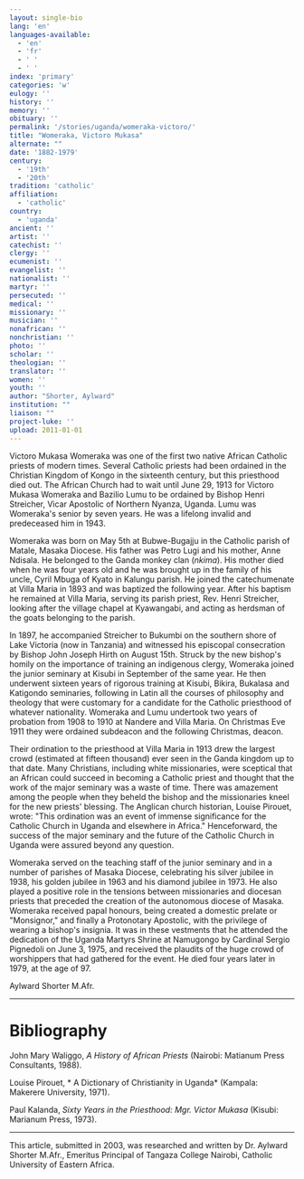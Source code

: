 ```yaml
---
layout: single-bio
lang: 'en'
languages-available:
  - 'en'
  - 'fr'
  - ' '
  - ' '
index: 'primary'
categories: 'w'
eulogy: ''
history: ''
memory: ''
obituary: ''
permalink: '/stories/uganda/womeraka-victoro/'
title: "Womeraka, Victoro Mukasa"
alternate: ""
date: '1882-1979'
century:
  - '19th'
  - '20th'
tradition: 'catholic'
affiliation:
  - 'catholic'
country:
  - 'uganda'
ancient: ''
artist: ''
catechist: ''
clergy: ''
ecumenist: ''
evangelist: ''
nationalist: ''
martyr: ''
persecuted: ''
medical: ''
missionary: ''
musician: ''
nonafrican: ''
nonchristian: ''
photo: ''
scholar: ''
theologian: ''
translator: ''
women: ''
youth: ''
author: "Shorter, Aylward"
institution: ""
liaison: ""
project-luke: ''
upload: 2011-01-01
---
```




Victoro Mukasa Womeraka was one of the first two native African Catholic priests of modern times. Several Catholic priests had been ordained in the Christian Kingdom of  Kongo in the sixteenth century, but this priesthood died out. The African Church had to wait until June 29, 1913 for Victoro Mukasa Womeraka and Bazilio Lumu to be ordained  by Bishop Henri Streicher, Vicar Apostolic of Northern Nyanza, Uganda. Lumu was Womeraka's senior by seven years. He was a lifelong invalid and predeceased him in 1943.

Womeraka was born on May 5th at Bubwe-Bugajju in the Catholic parish of Matale, Masaka Diocese. His father was Petro Lugi and his mother, Anne Ndisala. He belonged to the Ganda monkey clan (*nkima*).  His mother died when he was four years old and he was brought up in the family of his uncle, Cyril Mbuga of Kyato in Kalungu parish. He joined the catechumenate at Villa Maria in 1893 and was baptized the following year. After his baptism he remained at Villa Maria, serving its parish priest, Rev. Henri Streicher, looking after the village chapel at Kyawangabi, and acting as herdsman of the goats belonging to the parish.

In 1897, he accompanied Streicher to Bukumbi on the southern shore of Lake Victoria (now in Tanzania) and witnessed his episcopal consecration by Bishop John Joseph Hirth on August 15th. Struck by the new bishop's homily on the importance of training an indigenous clergy, Womeraka joined the junior seminary at Kisubi in September of the same year. He then underwent sixteen years of  rigorous training at Kisubi, Bikira, Bukalasa and Katigondo seminaries, following in Latin all the courses of philosophy and theology that were customary for a  candidate for the Catholic priesthood of whatever nationality. Womeraka and Lumu undertook two years of  probation from 1908 to 1910 at Nandere and Villa Maria. On Christmas Eve 1911 they were ordained subdeacon and the following Christmas, deacon.

Their ordination to the priesthood at Villa Maria in 1913 drew the largest crowd (estimated at fifteen thousand) ever seen in the Ganda kingdom up to that date. Many Christians, including white missionaries, were sceptical that an African could succeed in becoming a Catholic priest and thought that the work of the major seminary was a waste of time. There was amazement among the people when they beheld the bishop and the missionaries kneel for the new priests' blessing. The Anglican church historian, Louise Pirouet, wrote: "This ordination was an event of immense significance for the Catholic Church in Uganda and elsewhere in Africa." Henceforward, the success of the major seminary and the future of  the Catholic Church in Uganda were assured beyond any question.

Womeraka served on the teaching staff of the junior seminary and in a number of parishes of Masaka Diocese, celebrating his silver jubilee in 1938, his golden jubilee in 1963 and his diamond jubilee in 1973. He also played a positive role in the tensions between  missionaries and diocesan priests that preceded the creation of the autonomous diocese of Masaka. Womeraka received papal honours, being created a domestic prelate or "Monsignor," and  finally a Protonotary Apostolic, with the privilege of wearing a bishop's insignia. It was in these vestments that he attended the dedication of the Uganda Martyrs Shrine at Namugongo by Cardinal Sergio Pignedoli on June 3, 1975, and received the plaudits of  the huge crowd of worshippers that had gathered for the event. He died four years later in 1979, at the age of 97.

Aylward Shorter M.Afr.

---

# Bibliography

John Mary Waliggo, *A History of  African Priests* (Nairobi: Matianum Press Consultants, 1988).

Louise Pirouet, * A Dictionary of Christianity in Uganda*  (Kampala: Makerere University, 1971).

Paul Kalanda, *Sixty Years in the Priesthood:  Mgr. Victor Mukasa* (Kisubi: Marianum Press, 1973).

---

This article, submitted in 2003, was researched and written by Dr. Aylward Shorter M.Afr., Emeritus Principal of Tangaza College Nairobi, Catholic University of Eastern Africa.